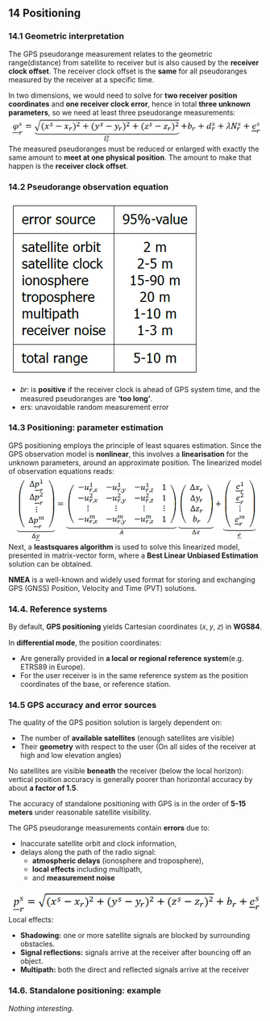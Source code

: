 ## **14 Positioning**

### **14.1 Geometric interpretation**

The GPS pseudorange measurement relates to the geometric range(distance) from satellite to receiver but is also caused by the **receiver clock offset**. The receiver clock offset is the **same** for all pseudoranges measured by the receiver at a specific time.

In two dimensions, we would need to solve for **two receiver position coordinates** and **one receiver clock error**, hence in total **three unknown parameters**, so we need at least three pseudorange measurements:  
![](../../../images/tiberius/image4.png)
The measured pseudoranges must be reduced or enlarged with exactly the same amount to **meet at one physical position**. The amount to make that happen is the **receiver clock offset**.

### **14.2 Pseudorange observation equation**

![](../../../images/tiberius/image5.png)

* 𝑏𝑟: is **positive** if the receiver clock is ahead of GPS system time, and the measured pseudoranges are **‘too long’**.  
* ers: unavoidable random measurement error

### **14.3 Positioning: parameter estimation**

GPS positioning employs the principle of least squares estimation. Since the GPS observation model is **nonlinear**, this involves a **linearisation** for the unknown parameters, around an approximate position. The linearized model of observation equations reads:  
![](../../../images//tiberius/image6.png)
Next, a **leastsquares algorithm** is used to solve this linearized model, presented in matrix-vector form, where a **Best Linear Unbiased Estimation** solution can be obtained.

**NMEA** is a well-known and widely used format for storing and exchanging GPS (GNSS) Position, Velocity and Time (PVT) solutions.

### **14.4. Reference systems**

By default, **GPS positioning** yields Cartesian coordinates (𝑥, 𝑦, 𝑧) in **WGS84**.

In **differential mode**, the position coordinates:

* Are generally provided in **a local or regional reference system**(e.g. ETRS89 in Europe).  
* For the user receiver is in the same reference system as the position coordinates of the base, or reference station.

### **14.5 GPS accuracy and error sources**

The quality of the GPS position solution is largely dependent on: 

* The number of **available satellites** (enough satellites are visible)  
* Their **geometry** with respect to the user (On all sides of the receiver at high and low elevation angles)

No satellites are visible **beneath** the receiver (below the local horizon): vertical position accuracy is generally poorer than horizontal accuracy by about **a factor of 1.5**.

The accuracy of standalone positioning with GPS is in the order of **5-15 meters** under reasonable satellite visibility.

The GPS pseudorange measurements contain **errors** due to:

* Inaccurate satellite orbit and clock information,   
* delays along the path of the radio signal:   
  * **atmospheric delays** (ionosphere and troposphere),  
  * **local effects** including multipath,   
  * and **measurement noise**

![](../../../images//tiberius/image7.png) 
Local effects:

* **Shadowing:** one or more satellite signals are blocked by surrounding obstacles.   
* **Signal reflections:** signals arrive at the receiver after bouncing off an object.  
* **Multipath:**  both the direct and reflected signals arrive at the receiver

### **14.6. Standalone positioning: example**

*Nothing interesting.*
